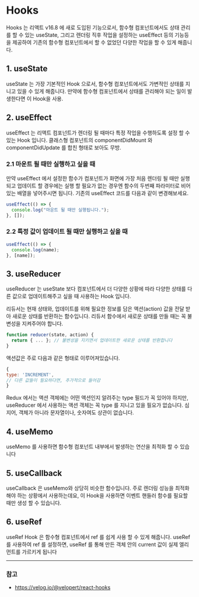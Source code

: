 # Hooks

Hooks 는 리액트 v16.8 에 새로 도입된 기능으로서, 함수형 컴포넌트에서도 상태 관리를 할 수 있는 useState, 그리고 렌더링 직후 작업을 설정하는 useEffect 등의 기능등을 제공하여 기존의 함수형 컴포넌트에서 할 수 없었던 다양한 작업을 할 수 있게 해줍니다.

## 1. useState

useState 는 가장 기본적인 Hook 으로서, 함수형 컴포넌트에서도 가변적인 상태를 지니고 있을 수 있게 해줍니다. 만약에 함수형 컴포넌트에서 상태를 관리해야 되는 일이 발생한다면 이 Hook을 사용.

## 2. useEffect

useEffect 는 리액트 컴포넌트가 렌더링 될 때마다 특정 작업을 수행하도록 설정 할 수 있는 Hook 입니다. 클래스형 컴포넌트의 componentDidMount 와 componentDidUpdate 를 합친 형태로 보아도 무방.

### 2.1 마운트 될 때만 실행하고 싶을 때

만약 useEffect 에서 설정한 함수가 컴포넌트가 화면에 가장 처음 렌더링 될 때만 실행되고 업데이트 할 경우에는 실행 할 필요가 없는 경우엔 함수의 두번째 파라미터로 비어있는 배열을 넣어주시면 됩니다.
기존의 useEffect 코드를 다음과 같이 변경해보세요.

```jsx
useEffect(() => {
  console.log("마운트 될 때만 실행됩니다.");
}, []);
```

### 2.2 특정 값이 업데이트 될 때만 실행하고 싶을 때

```jsx
useEffect(() => {
  console.log(name);
}, [name]);
```

## 3. useReducer

useReducer 는 useState 보다 컴포넌트에서 더 다양한 상황에 따라 다양한 상태를 다른 값으로 업데이트해주고 싶을 때 사용하는 Hook 입니다.

리듀서는 현재 상태와, 업데이트를 위해 필요한 정보를 담은 액션(action) 값을 전달 받아 새로운 상태를 반환하는 함수입니다. 리듀서 함수에서 새로운 상태를 만들 때는 꼭 불변성을 지켜주어야 합니다.

```jsx
function reducer(state, action) {
  return { ... }; // 불변성을 지키면서 업데이트한 새로운 상태를 반환합니다
}
```

액션값은 주로 다음과 같은 형태로 이루어져있습니다.

```jsx
{
type: 'INCREMENT',
// 다른 값들이 필요하다면, 추가적으로 들어감
}
```

Redux 에서는 액션 객체에는 어떤 액션인지 알려주는 type 필드가 꼭 있어야 하지만, useReducer 에서 사용하는 액션 객체는 꼭 type 를 지니고 있을 필요가 없습니다. 심지어, 객체가 아니라 문자열이나, 숫자여도 상관이 없습니다.

## 4. useMemo

useMemo 를 사용하면 함수형 컴포넌트 내부에서 발생하는 연산을 최적화 할 수 있습니다

## 5. useCallback

useCallback 은 useMemo와 상당히 비슷한 함수입니다. 주로 렌더링 성능을 최적화해야 하는 상황에서 사용하는데요, 이 Hook을 사용하면 이벤트 핸들러 함수를 필요할 때만 생성 할 수 있습니다.

## 6. useRef

useRef Hook 은 함수형 컴포넌트에서 ref 를 쉽게 사용 할 수 있게 해줍니다. useRef 를 사용하여 ref 를 설정하면, useRef 를 통해 만든 객체 안의 current 값이 실제 엘리먼트를 가르키게 됩니다

---

### 참고

- https://velog.io/@velopert/react-hooks
